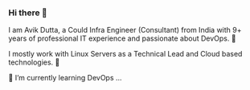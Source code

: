 ### Hi there 👋

I am Avik Dutta, a Could Infra Engineer (Consultant) from India with 9+ years of professional IT experience and passionate about DevOps. 🎯

I mostly work with Linux Servers as a Technical Lead and Cloud based technologies. 🚀

🌱 I’m currently learning DevOps ...

<!--
**avikdutt/avikdutt** is a ✨ _special_ ✨ repository because its `README.md` (this file) appears on your GitHub profile.

Here are some ideas to get you started:

- 🔭 I’m currently working on ...
- 🌱 I’m currently learning ...
- 👯 I’m looking to collaborate on ...
- 🤔 I’m looking for help with ...
- 💬 Ask me about ...
- 📫 How to reach me: ...
- 😄 Pronouns: ...
- ⚡ Fun fact: ...
-->
